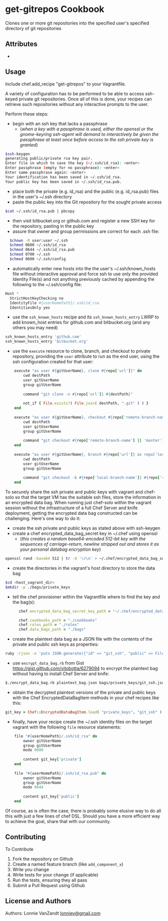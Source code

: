 get-gitrepos Cookbook
=============
Clones one or more git repositories into the specified user's specified directory of git repositories

Attributes
----------
*

Usage
-----

Include chef.add_recipe "get-gitrepos" to your Vagrantfile.

A variety of configuration has to be performed to be able to access ssh-keyed private git repositories. Once all of this is done, your recipes can retrieve such repositories without any interactive prompts to the user.

Perform these steps:

* begin with an ssh key that lacks a passphrase
   * (_when a key with a passphrase is used, either the openssl or the gnome-keyring ssh-agent will demand to interactively be given the passphrase at least once before access to the ssh private key is granted_)
```bash
$ssh-keygen
generating public/private rsa key pair.
Enter file in which to save the key (~/.ssh/id_rsa): <enter>
Enter passphrase (empty for no passphrase): <enter>
Enter same passphrase again: <enter>
Your identification has been saved in ~/.ssh/id_rsa.
Your public key has been saved in ~/.ssh/id_rsa.pub.
```
* place both the private (e.g. id_rsa) and the public (e.g. id_rsa.pub) files in the user's ~/.ssh directory
* paste the public key into the Git repository for the sought private access
```bash
$cat ~/.ssh/id_rsa.pub | pbcopy
```
  * then visit bitbucket.org or github.com and register a new SSH key for the repository, pasting in the public key
* assure that owner and group permissions are correct for each .ssh file:
```bash
  $chown -R user:user ~/.ssh
  $chmod 0600 ~/.ssh/id_rsa
  $chmod 0644 ~/.ssh/id_rsa.pub
  $chmod 0700 ~/.ssh
  $chmod 0600 ~/.ssh/config
```
* automatically enter new hosts into the the user's ~/.ssh/known_hosts file without interactive approval and force ssh to use only the provided Identity File(s) and not anything previously cached by appending the following to the ~/.ssh/config file:
```bash
Host *
  StrictHostKeyChecking no
  IdentityFile #{userHomePath}/.ssh/id_rsa
  IdentitiesOnly yes
```
* use the `ssh_known_hosts` recipe and its `ssh_known_hosts_entry` LWRP to add known_host entries for github.com and bitbucket.org (and any others you may need)
```ruby
ssh_known_hosts_entry 'github.com'
ssh_known_hosts_entry 'bitbucket.org'
```
* use the `execute` resource to clone, branch, and checkout to private repository, providing the `user` attribute to run as the end user, using the ssh configuration created for that user:
```ruby
    execute "as user #{gitUserName}, clone #{repo['url']}" do
        cwd destPath
        user gitUserName
        group gitUserName
        
        command "git clone -n #{repo['url']} #{destPath}"
        
        not_if { File.exists?( File.join( destPath, ".git" ) ) }
    end
    
    execute "as user #{gitUserName}, checkout #{repo['remote-branch-name'] || 'master'} from #{repo['url']}" do
        cwd destPath
        user gitUserName
        group gitUserName
        
        command "git checkout #{repo['remote-branch-name'] || 'master'}"
    end
    
    execute "as user #{gitUserName}, branch #{repo['url']} as repo['local-branch-name']" do
        cwd destPath
        user gitUserName
        group gitUserName
        
        command "git checkout -b #{repo['local-branch-name']} #{repo['revision'] || 'HEAD'}"
    end
```
To securely share the ssh private and public keys with vagrant and chef-solo so that the target VM has the suitable ssh files, store the information in an encrypted data bag. When running just chef-solo within the vagrant session without the infrastructure of a full Chef Server and knife deployment, getting the encrypted data bag constructed can be challenging. Here's one way to do it:
* create the ssh private and public keys as stated above with ssh-keygen
* create a chef encrypted_data_bag_secret key in ~/.chef using openssl
  * (_this creates a random base64-encoded 512-bit key with the sequences of carriage-return, newline stripped out and stores it as your personal databag encryption key_)
```bash
openssl rand -base64 512 | tr -d '\r\n' > ~/.chef/encrypted_data_bag_secret
```
* create the directories in the vagrant's host directory to store the data bag
```bash
$cd <host_vagrant_dir>
$mkdir -p ./bags/private_keys
```
* tell the chef provisioner within the Vagrantfile where to find the key and the bag(s):
```ruby
      chef.encrypted_data_bag_secret_key_path = "~/.chef/encrypted_data_bag_secret"

      chef.cookbooks_path = "./cookbooks"
      chef.roles_path = "./roles"
      chef.data_bags_path = "./bags"
```
* create the plaintext data bag as a JSON file with the contents of the private and public ssh keys as properties:
```bash
ruby -rjson -e 'puts JSON.generate({"id" => "git_ssh", "public" => File.read("~/.ssh/bitbucket_sodius_id_rsa.pub"), "private" => File.read("~/.ssh/bitbucket_sodius_id_rsa")})' > plaintext_bag.json
```
* use `encrypt_data_bag.rb` from Gist https://gist.github.com/vitobotta/6279094 to encrypt the plaintext bag without having to install Chef Server and knife:
```bash
$./encrypt_data_bag.rb plaintext_bag.json bags/private_keys/git_ssh.json ~/.chef/encrypted_data_bag_secret
```
* obtain the decrypted plaintext versions of the private and public keys with the Chef EncryptedDataBagItem methods in your chef recipes like this:
```ruby
git_key = Chef::EncryptedDataBagItem.load( "private_keys", "git_ssh" )
```
* finally, have your recipe create the ~/.ssh identity files on the target vagrant with the following `file` resource statements:
```ruby
    file "#{userHomePath}/.ssh/id_rsa" do
        owner gitUserName
        group gitUserName
        mode 0600
        
        content git_key['private']
    end
    
    file "#{userHomePath}/.ssh/id_rsa.pub" do
        owner gitUserName
        group gitUserName
        mode 0644
        
        content git_key['public']
    end
```
Of course, as is often the case, there is probably some elusive way to do all this with just a few lines of chef DSL. Should you have a more efficient way to achieve the goal, share that with our community.

Contributing
------------
To Contribute

1. Fork the repository on Github
2. Create a named feature branch (like `add_component_x`)
3. Write you change
4. Write tests for your change (if applicable)
5. Run the tests, ensuring they all pass
6. Submit a Pull Request using Github

License and Authors
-------------------
Authors: Lonnie VanZandt <lonniev@gmail.com>
